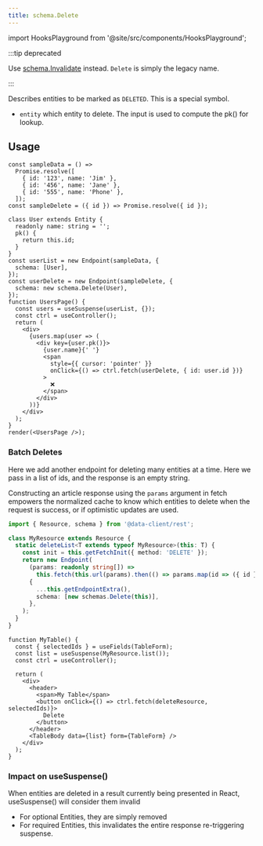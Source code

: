```yaml
---
title: schema.Delete
---
```

<head>
  <title>schema.Delete - Invalidating Entities | Reactive Data Client</title>
</head>

import HooksPlayground from '@site/src/components/HooksPlayground';

:::tip deprecated

Use [schema.Invalidate](./Invalidate.md) instead. `Delete` is simply the legacy name.

:::

Describes entities to be marked as `DELETED`. This is a special symbol.

- `entity` which entity to delete. The input is used to compute the pk() for lookup.

## Usage

<HooksPlayground groupId="schema" defaultOpen="y">

```tsx
const sampleData = () =>
  Promise.resolve([
    { id: '123', name: 'Jim' },
    { id: '456', name: 'Jane' },
    { id: '555', name: 'Phone' },
  ]);
const sampleDelete = ({ id }) => Promise.resolve({ id });

class User extends Entity {
  readonly name: string = '';
  pk() {
    return this.id;
  }
}
const userList = new Endpoint(sampleData, {
  schema: [User],
});
const userDelete = new Endpoint(sampleDelete, {
  schema: new schema.Delete(User),
});
function UsersPage() {
  const users = useSuspense(userList, {});
  const ctrl = useController();
  return (
    <div>
      {users.map(user => (
        <div key={user.pk()}>
          {user.name}{' '}
          <span
            style={{ cursor: 'pointer' }}
            onClick={() => ctrl.fetch(userDelete, { id: user.id })}
          >
            ❌
          </span>
        </div>
      ))}
    </div>
  );
}
render(<UsersPage />);
```

</HooksPlayground>

### Batch Deletes

Here we add another endpoint for deleting many entities at a time. Here we
pass in a list of ids, and the response is an empty string.

Constructing an article response using the `params` argument in fetch empowers
the normalized cache to know which entities to delete when the request is success,
or if optimistic updates are used.

```typescript
import { Resource, schema } from '@data-client/rest';

class MyResource extends Resource {
  static deleteList<T extends typeof MyResource>(this: T) {
    const init = this.getFetchInit({ method: 'DELETE' });
    return new Endpoint(
      (params: readonly string[]) =>
        this.fetch(this.url(params).then(() => params.map(id => ({ id })))),
      {
        ...this.getEndpointExtra(),
        schema: [new schemas.Delete(this)],
      },
    );
  }
}
```

```tsx
function MyTable() {
  const { selectedIds } = useFields(TableForm);
  const list = useSuspense(MyResource.list());
  const ctrl = useController();

  return (
    <div>
      <header>
        <span>My Table</span>
        <button onClick={() => ctrl.fetch(deleteResource, selectedIds)}>
          Delete
        </button>
      </header>
      <TableBody data={list} form={TableForm} />
    </div>
  );
}
```

### Impact on useSuspense()

When entities are deleted in a result currently being presented in React, useSuspense()
will consider them invalid

- For optional Entities, they are simply removed
- For required Entities, this invalidates the entire response re-triggering suspense.
